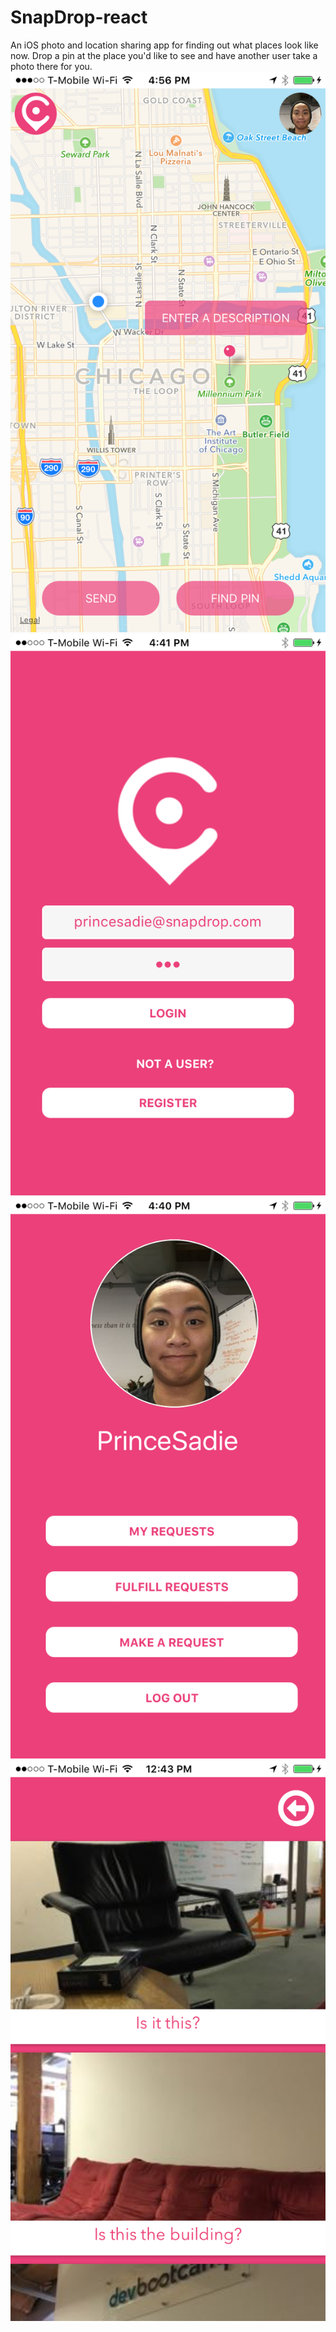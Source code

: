 # SnapDrop-react
An iOS photo and location sharing app for finding out what places look like now.
Drop a pin at the place you'd like to see and have another user take a photo there for you.
![Main Map Screenshot](./images/md/1.png)
![Login Screenshot](./images/md/2.png)
![Profile Screenshot](./images/md/3.png)
![Views Screenshot](./images/md/4.png)

